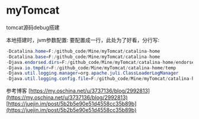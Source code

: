 # myTomcat
tomcat源码debug搭建

本地搭建时，jvm参数配置:
要配置成一行，此处为了好看，分行写:
```java
-Dcatalina.home=F:/github_code/Mine/myTomcat/catalina-home 
-Dcatalina.base=F:/github_code/Mine/myTomcat/catalina-home 
-Djava.endorsed.dirs=F:/github_code/Mine/myTomcat/catalina-home/endorsed 
-Djava.io.tmpdir=F:/github_code/Mine/myTomcat/catalina-home/temp
-Djava.util.logging.manager=org.apache.juli.ClassLoaderLogManager 
-Djava.util.logging.config.file=F:/github_code/Mine/myTomcat/catalina-home/conf/logging.properties
```

参考博客
[https://my.oschina.net/u/3737136/blog/2992813](https://my.oschina.net/u/3737136/blog/2992813)
[https://juejin.im/post/5b2b5e90e51d4558cc35b89b](https://juejin.im/post/5b2b5e90e51d4558cc35b89b)
